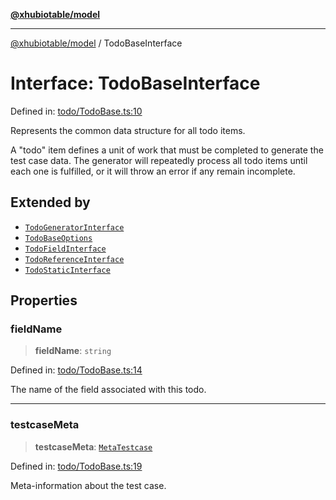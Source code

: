 [**@xhubiotable/model**](../README.md)

***

[@xhubiotable/model](../globals.md) / TodoBaseInterface

# Interface: TodoBaseInterface

Defined in: [todo/TodoBase.ts:10](https://github.com/xhubioTable/model/blob/3ec038a83f8a676734aeb01841968d004d66a15f/src/todo/TodoBase.ts#L10)

Represents the common data structure for all todo items.

A "todo" item defines a unit of work that must be completed to generate the test case data.
The generator will repeatedly process all todo items until each one is fulfilled,
or it will throw an error if any remain incomplete.

## Extended by

- [`TodoGeneratorInterface`](TodoGeneratorInterface.md)
- [`TodoBaseOptions`](TodoBaseOptions.md)
- [`TodoFieldInterface`](TodoFieldInterface.md)
- [`TodoReferenceInterface`](TodoReferenceInterface.md)
- [`TodoStaticInterface`](TodoStaticInterface.md)

## Properties

### fieldName

> **fieldName**: `string`

Defined in: [todo/TodoBase.ts:14](https://github.com/xhubioTable/model/blob/3ec038a83f8a676734aeb01841968d004d66a15f/src/todo/TodoBase.ts#L14)

The name of the field associated with this todo.

***

### testcaseMeta

> **testcaseMeta**: [`MetaTestcase`](MetaTestcase.md)

Defined in: [todo/TodoBase.ts:19](https://github.com/xhubioTable/model/blob/3ec038a83f8a676734aeb01841968d004d66a15f/src/todo/TodoBase.ts#L19)

Meta-information about the test case.
